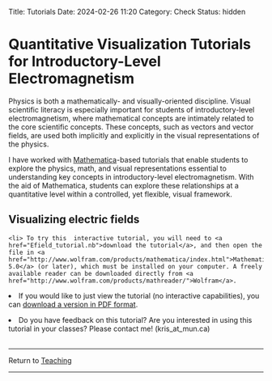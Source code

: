 Title: Tutorials
Date: 2024-02-26 11:20
Category: Check
Status: hidden

<h1>Quantitative Visualization Tutorials for Introductory-Level Electromagnetism</h1>



Physics is both a mathematically- and visually-oriented discipline. Visual scientific literacy is especially important for students of introductory-level electromagnetism, where mathematical concepts are intimately related to the core scientific concepts. These concepts, such as vectors and vector fields, are used both implicitly and explicitly in the visual representations of the physics. 
<p>
I have worked with <a href="www.wolfram.com">Mathematica</a>-based tutorials that enable students to explore the physics, math, and visual representations essential to understanding key concepts in introductory-level electromagnetism. With the aid of Mathematica, students can explore these relationships at a quantitative level within  a controlled, yet flexible, visual framework. 

<h2> Visualizing electric fields </h2>
    
    <li> To try this  interactive tutorial, you will need to <a href="Efield_tutorial.nb">download the tutorial</a>, and then open the file in <a href="http://www.wolfram.com/products/mathematica/index.html">Mathematica 5.0</a> (or later), which must be installed on your computer. A freely available reader can be downloaded directly from <a href="http://www.wolfram.com/products/mathreader/">Wolfram</a>. 
<p>
<li>If you would like to just view the tutorial (no interactive capabilities), you can <a href="Efield_tutorial.pdf">download a version in PDF format</a>.
<p>
<li> Do you have feedback on this tutorial? Are you interested in using this tutorial in your classes? Please contact me! (kris_at_mun.ca)<br>

<br>
<hr>
<div class = "small italics">Return to <a href="/pages/teaching.html">Teaching</a></div>
<hr>














